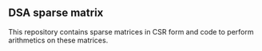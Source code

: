 ## DSA sparse matrix

This repository contains sparse matrices in CSR form and code to perform arithmetics on these matrices.